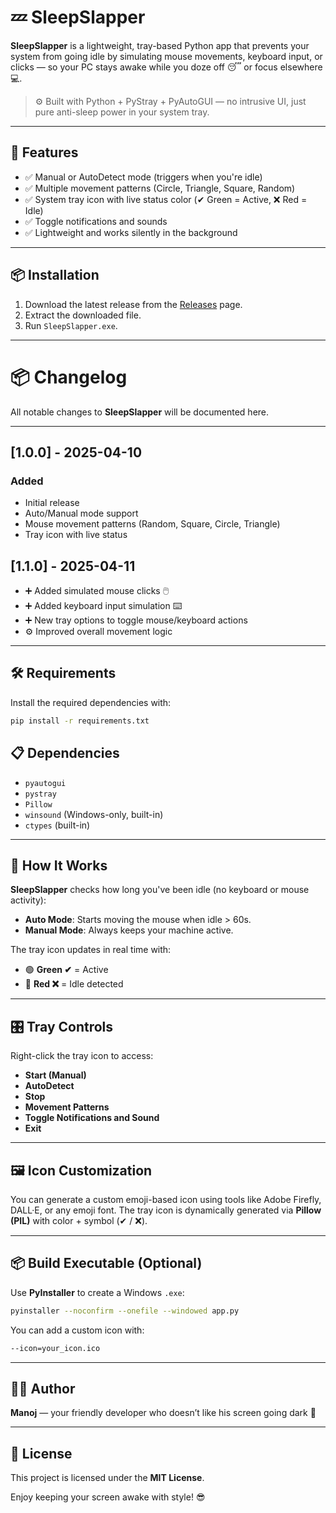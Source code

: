 # 💤 SleepSlapper

**SleepSlapper** is a lightweight, tray-based Python app that prevents your system from going idle by simulating mouse movements, keyboard input, or clicks — so your PC stays awake while you doze off 😴 or focus elsewhere 💻.

> ⚙️ Built with Python + PyStray + PyAutoGUI — no intrusive UI, just pure anti-sleep power in your system tray.

---

## 🚀 Features

- ✅ Manual or AutoDetect mode (triggers when you're idle)
- ✅ Multiple movement patterns (Circle, Triangle, Square, Random)
- ✅ System tray icon with live status color (✔ Green = Active, ❌ Red = Idle)
- ✅ Toggle notifications and sounds
- ✅ Lightweight and works silently in the background

---

## 📦 Installation

1. Download the latest release from the [Releases](https://github.com/manojhankare/SleepSlapper/releases) page.
2. Extract the downloaded file.
3. Run `SleepSlapper.exe`.

---

# 📦 Changelog

All notable changes to **SleepSlapper** will be documented here.

---
## [1.0.0] - 2025-04-10
### Added
- Initial release
- Auto/Manual mode support
- Mouse movement patterns (Random, Square, Circle, Triangle)
- Tray icon with live status

## [1.1.0] - 2025-04-11
- ➕ Added simulated mouse clicks 🖱️
- ➕ Added keyboard input simulation ⌨️
- ➕ New tray options to toggle mouse/keyboard actions
- ⚙ Improved overall movement logic

---

## 🛠 Requirements

Install the required dependencies with:

```bash
pip install -r requirements.txt
```

## 📋 Dependencies

- `pyautogui`
- `pystray`
- `Pillow`
- `winsound` (Windows-only, built-in)
- `ctypes` (built-in)

---

## 🧠 How It Works

**SleepSlapper** checks how long you've been idle (no keyboard or mouse activity):

- **Auto Mode**: Starts moving the mouse when idle > 60s.
- **Manual Mode**: Always keeps your machine active.

The tray icon updates in real time with:

- 🟢 **Green ✔** = Active
- 🔴 **Red ❌** = Idle detected

---

## 🎛 Tray Controls

Right-click the tray icon to access:

- **Start (Manual)**
- **AutoDetect**
- **Stop**
- **Movement Patterns**
- **Toggle Notifications and Sound**
- **Exit**

---

## 🖼 Icon Customization

You can generate a custom emoji-based icon using tools like Adobe Firefly, DALL·E, or any emoji font. The tray icon is dynamically generated via **Pillow (PIL)** with color + symbol (✔ / ❌).

---

## 📦 Build Executable (Optional)

Use **PyInstaller** to create a Windows `.exe`:

```bash
pyinstaller --noconfirm --onefile --windowed app.py
```

You can add a custom icon with:

```bash
--icon=your_icon.ico
```

---

## 👨‍💻 Author

**Manoj** — your friendly developer who doesn’t like his screen going dark 🌙

---

## 📃 License

This project is licensed under the **MIT License**.

Enjoy keeping your screen awake with style! 😎